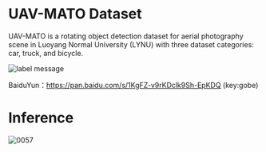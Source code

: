 # UAV-MATO Dataset

UAV-MATO is a rotating object detection dataset for aerial photography scene in Luoyang Normal University (LYNU) with three dataset categories: car, truck, and bicycle. 

![label message](https://github.com/jiaquanshen/UAV-MATO/assets/150510497/2abab80a-f88d-47d4-9f47-96092fad39f9)

BaiduYun：https://pan.baidu.com/s/1KgFZ-v9rKDclk9Sh-EpKDQ (key:gobe)

# Inference
![0057](https://github.com/user-attachments/assets/d6499556-8127-4e8a-97f2-981ace149a13)
